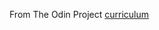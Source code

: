 From The Odin Project [curriculum](https://www.theodinproject.com/courses/ruby-programming/lessons/file-i-o-and-serialization)

